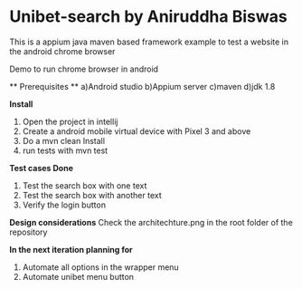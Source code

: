 # Unibet-search by Aniruddha Biswas
This is a appium java maven based framework example to test a website in the android chrome browser

Demo to run chrome browser in android


  ** Prerequisites **
 a)Android studio
 b)Appium server
 c)maven
 d)jdk 1.8

 **Install**

1. Open the project in intellij
2. Create a android mobile virtual device with Pixel 3 and above
3. Do a mvn clean Install
4. run tests with mvn test

  **Test cases Done**
  
1. Test the search box with one text
2. Test the search box with another text
3. Verify the login button

**Design considerations**
Check the architechture.png in the root folder of the repository


**In the next iteration planning for**
1. Automate all options in the wrapper menu
2. Automate unibet menu button